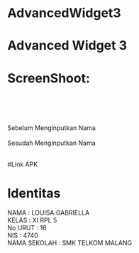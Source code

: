 # AdvancedWidget3
# Advanced Widget 3 <br>
# ScreenShoot: <br> <br> <br>
Sebelum Menginputkan Nama <br> <br> 
Sesudah Menginputkan Nama <br> <br>


#Link APK <br>

# Identitas <br>
NAMA : LOUISA GABRIELLA <br>
KELAS : XI RPL 5 <br>
No URUT : 16 <br> 
NIS : 4740 <br>
NAMA SEKOLAH : SMK TELKOM MALANG
